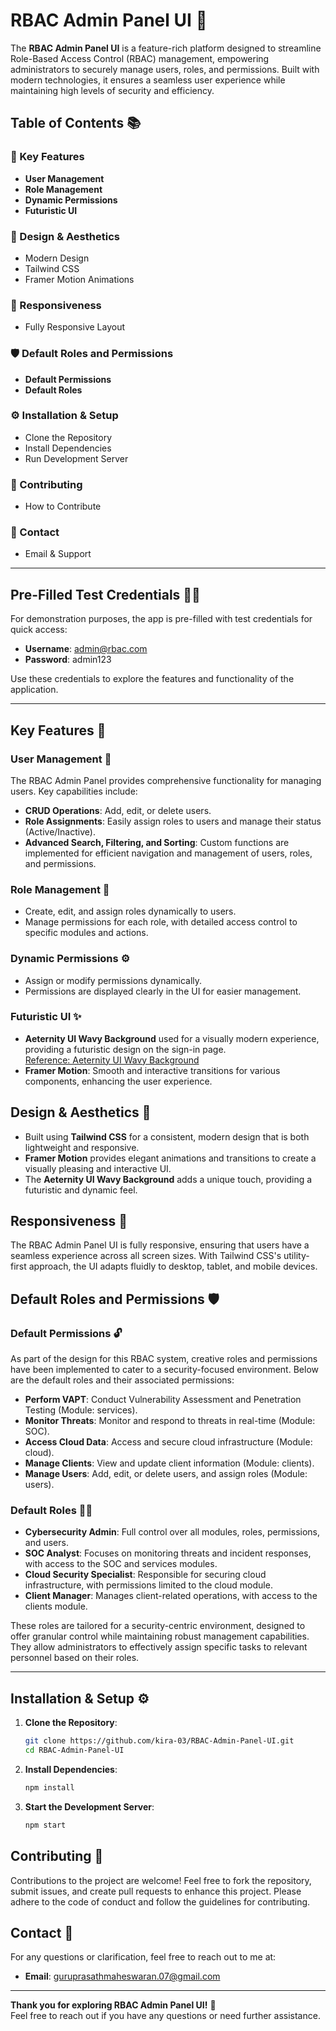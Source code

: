 # **RBAC Admin Panel UI** 🚀

The **RBAC Admin Panel UI** is a feature-rich platform designed to streamline Role-Based Access Control (RBAC) management, empowering administrators to securely manage users, roles, and permissions. Built with modern technologies, it ensures a seamless user experience while maintaining high levels of security and efficiency.

## **Table of Contents** 📚

### **🔑 Key Features**
- **User Management**
- **Role Management**
- **Dynamic Permissions**
- **Futuristic UI**

### **🎨 Design & Aesthetics**
- Modern Design
- Tailwind CSS
- Framer Motion Animations

### **📱 Responsiveness**
- Fully Responsive Layout

### **🛡️ Default Roles and Permissions**
- **Default Permissions**
- **Default Roles**

### **⚙️ Installation & Setup**
- Clone the Repository
- Install Dependencies
- Run Development Server

### **🤝 Contributing**
- How to Contribute

### **📧 Contact**
- Email & Support

---

## **Pre-Filled Test Credentials** 🧑‍💻
For demonstration purposes, the app is pre-filled with test credentials for quick access:

- **Username**: admin@rbac.com
- **Password**: admin123

Use these credentials to explore the features and functionality of the application.

---

## **Key Features** 🌟

### **User Management** 👥
The RBAC Admin Panel provides comprehensive functionality for managing users. Key capabilities include:
- **CRUD Operations**: Add, edit, or delete users.
- **Role Assignments**: Easily assign roles to users and manage their status (Active/Inactive).
- **Advanced Search, Filtering, and Sorting**: Custom functions are implemented for efficient navigation and management of users, roles, and permissions.

### **Role Management** 🔑
- Create, edit, and assign roles dynamically to users.
- Manage permissions for each role, with detailed access control to specific modules and actions.

### **Dynamic Permissions** ⚙️
- Assign or modify permissions dynamically.
- Permissions are displayed clearly in the UI for easier management.

### **Futuristic UI** ✨
- **Aeternity UI Wavy Background** used for a visually modern experience, providing a futuristic design on the sign-in page.  
  [Reference: Aeternity UI Wavy Background](https://ui.aceternity.com/components/wavy-background)
- **Framer Motion**: Smooth and interactive transitions for various components, enhancing the user experience.

## **Design & Aesthetics** 🎨
- Built using **Tailwind CSS** for a consistent, modern design that is both lightweight and responsive.
- **Framer Motion** provides elegant animations and transitions to create a visually pleasing and interactive UI.
- The **Aeternity UI Wavy Background** adds a unique touch, providing a futuristic and dynamic feel.

## **Responsiveness** 📱
The RBAC Admin Panel UI is fully responsive, ensuring that users have a seamless experience across all screen sizes. With Tailwind CSS's utility-first approach, the UI adapts fluidly to desktop, tablet, and mobile devices.

## **Default Roles and Permissions** 🛡️

### **Default Permissions** 🔓
As part of the design for this RBAC system, creative roles and permissions have been implemented to cater to a security-focused environment. Below are the default roles and their associated permissions:

- **Perform VAPT**: Conduct Vulnerability Assessment and Penetration Testing (Module: services).
- **Monitor Threats**: Monitor and respond to threats in real-time (Module: SOC).
- **Access Cloud Data**: Access and secure cloud infrastructure (Module: cloud).
- **Manage Clients**: View and update client information (Module: clients).
- **Manage Users**: Add, edit, or delete users, and assign roles (Module: users).

### **Default Roles** 🧑‍💻
- **Cybersecurity Admin**: Full control over all modules, roles, permissions, and users.
- **SOC Analyst**: Focuses on monitoring threats and incident responses, with access to the SOC and services modules.
- **Cloud Security Specialist**: Responsible for securing cloud infrastructure, with permissions limited to the cloud module.
- **Client Manager**: Manages client-related operations, with access to the clients module.

These roles are tailored for a security-centric environment, designed to offer granular control while maintaining robust management capabilities. They allow administrators to effectively assign specific tasks to relevant personnel based on their roles.

---

## **Installation & Setup** ⚙️

1. **Clone the Repository**:
    ```bash
    git clone https://github.com/kira-03/RBAC-Admin-Panel-UI.git
    cd RBAC-Admin-Panel-UI
    ```

2. **Install Dependencies**:
    ```bash
    npm install
    ```

3. **Start the Development Server**:
    ```bash
    npm start
    ```

## **Contributing** 🤝
Contributions to the project are welcome! Feel free to fork the repository, submit issues, and create pull requests to enhance this project. Please adhere to the code of conduct and follow the guidelines for contributing.

## **Contact** 📧
For any questions or clarification, feel free to reach out to me at:
- **Email**: [guruprasathmaheswaran.07@gmail.com](mailto:guruprasathmaheswaran.07@gmail.com)

---

**Thank you for exploring RBAC Admin Panel UI!** 🙏  
Feel free to reach out if you have any questions or need further assistance.
